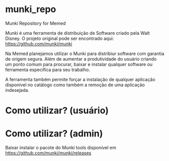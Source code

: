 # munki_repo
Munki Repository for Memed

Munki é uma ferramenta de distribuição de Software criado pela Walt Disney. O projeto original pode ser encontrado aqui: https://github.com/munki/munki

Na Memed planejamos utilizar o Munki para distribiur software com garantia de origem segura. Além de aumentar a produtividade do usuário criando um ponto comum para procurar, baixar e instalar qualquer software ou ferramenta específica para seu trabalho.

A ferramenta também permite forçar a instalação de qualquer aplicação disponível no catálogo como também a remoção de uma aplicação indesejada.


# Como utilizar? (usuário)


# Como utilizar? (admin)

Baixar instalar o pacote do Munki tools disponível em https://github.com/munki/munki/releases
